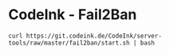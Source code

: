 # CodeInk - Fail2Ban

`curl https://git.codeink.de/CodeInk/server-tools/raw/master/fail2ban/start.sh | bash`